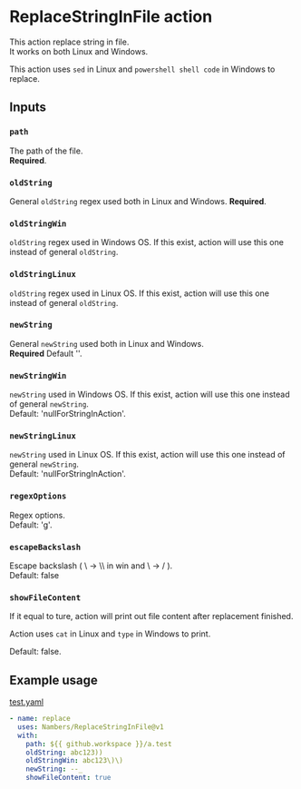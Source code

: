 # ReplaceStringInFile action

This action replace string in file.  
It works on both Linux and Windows.  

This action uses `sed` in Linux and `powershell shell code` in Windows to replace.

## Inputs

### `path`
The path of the file.  
**Required**.  

### `oldString`
General `oldString` regex used both in Linux and Windows.
**Required**.  

### `oldStringWin`
`oldString` regex used in Windows OS. If this exist, action will use this one instead of general `oldString`.  

### `oldStringLinux`
`oldString` regex used in Linux OS. If this exist, action will use this one instead of general `oldString`.  

### `newString`
General `newString` used both in Linux and Windows.  
**Required** Default ''.  

### `newStringWin`
`newString` used in Windows OS. If this exist, action will use this one instead of general `newString`.  
Default: 'nullForStringInAction'.  

### `newStringLinux`
`newString` used in Linux OS. If this exist, action will use this one instead of general `newString`.  
Default: 'nullForStringInAction'.  

### `regexOptions`
Regex options.  
Default: 'g'.  

### `escapeBackslash`
Escape backslash ( \ -> \\\ in win and \ -> / ).  
Default: false  

### `showFileContent`
If it equal to ture, action will print out file content after replacement finished.

Action uses `cat` in Linux and `type` in Windows to print.

Default: false.

## Example usage
[test.yaml](.github/workflows/test.yaml)
```yaml
- name: replace
  uses: Nambers/ReplaceStringInFile@v1
  with:
    path: ${{ github.workspace }}/a.test
    oldString: abc123))
    oldStringWin: abc123\)\)
    newString: --_
    showFileContent: true
```
